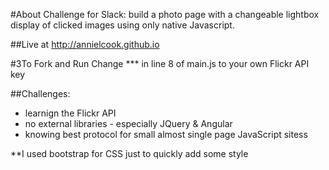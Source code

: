 #About
Challenge for Slack: build a photo page with a changeable lightbox display of clicked images
using only native Javascript.

##Live at http://annielcook.github.io

#3To Fork and Run
Change *** in line 8 of main.js to your own Flickr API key


##Challenges:
 - learnign the Flickr API
 - no external libraries - especially JQuery & Angular
 - knowing best protocol for small almost single page JavaScript sitess

**I used bootstrap for CSS just to quickly add some style
